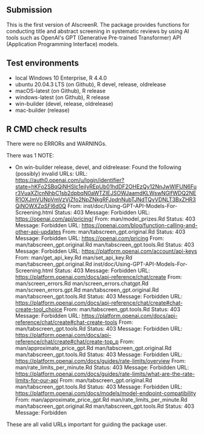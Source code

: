 ## Submission

This is the first version of AIscreenR. The package provides functions for conducting title and abstract
screening in systematic reviews by using AI tools such as OpenAI's GPT (Generative Pre-trained Transformer) API (Application Programming Interface) models.

## Test environments

* local Windows 10 Enterprise, R 4.4.0
* ubuntu 20.04.3 LTS (on Github), R devel, release, oldrelease
* macOS-latest (on Github), R release
* windows-latest (on Github), R release
* win-builder (devel, release, oldrelease)
* mac-builder (release)


## R CMD check results

There were no ERRORs and WARNINGs.

There was 1 NOTE:

 * On win-builder release, devel, and oldrelease:
  Found the following (possibly) invalid URLs:
  URL: https://auth0.openai.com/u/login/identifier?state=hKFo2SBqQjNHSlc1ejIyREpUb01hdDF2OHEzQy12NnJwWlFUN6Fur3VuaXZlcnNhbC1sb2dpbqN0aWTZIEJSOWJaamdKLWswNGlfWDQ2NER1OXJmVUNpVmVzVjZfo2NpZNkgRFJpdnNubTJNdTQyVDNLT3BxZHR3QjNOWXZpSFl6d0Q
    From: inst/doc/Using-GPT-API-Models-For-Screening.html
    Status: 403
    Message: Forbidden
  URL: https://openai.com/api/pricing/
    From: man/model_prizes.Rd
    Status: 403
    Message: Forbidden
  URL: https://openai.com/blog/function-calling-and-other-api-updates
    From: man/tabscreen_gpt.original.Rd
    Status: 403
    Message: Forbidden
  URL: https://openai.com/pricing
    From: man/tabscreen_gpt.original.Rd
          man/tabscreen_gpt.tools.Rd
    Status: 403
    Message: Forbidden
  URL: https://platform.openai.com/account/api-keys
    From: man/get_api_key.Rd
          man/set_api_key.Rd
          man/tabscreen_gpt.original.Rd
          inst/doc/Using-GPT-API-Models-For-Screening.html
    Status: 403
    Message: Forbidden
  URL: https://platform.openai.com/docs/api-reference/chat/create
    From: man/screen_errors.Rd
          man/screen_errors.chatgpt.Rd
          man/screen_errors.gpt.Rd
          man/tabscreen_gpt.original.Rd
          man/tabscreen_gpt.tools.Rd
    Status: 403
    Message: Forbidden
  URL: https://platform.openai.com/docs/api-reference/chat/create#chat-create-tool_choice
    From: man/tabscreen_gpt.tools.Rd
    Status: 403
    Message: Forbidden
  URL: https://platform.openai.com/docs/api-reference/chat/create#chat-create-tools
    From: man/tabscreen_gpt.tools.Rd
    Status: 403
    Message: Forbidden
  URL: https://platform.openai.com/docs/api-reference/chat/create#chat/create-top_p
    From: man/approximate_price_gpt.Rd
          man/tabscreen_gpt.original.Rd
          man/tabscreen_gpt.tools.Rd
    Status: 403
    Message: Forbidden
  URL: https://platform.openai.com/docs/guides/rate-limits/overview
    From: man/rate_limits_per_minute.Rd
    Status: 403
    Message: Forbidden
  URL: https://platform.openai.com/docs/guides/rate-limits/what-are-the-rate-limits-for-our-api
    From: man/tabscreen_gpt.original.Rd
          man/tabscreen_gpt.tools.Rd
    Status: 403
    Message: Forbidden
  URL: https://platform.openai.com/docs/models/model-endpoint-compatibility
    From: man/approximate_price_gpt.Rd
          man/rate_limits_per_minute.Rd
          man/tabscreen_gpt.original.Rd
          man/tabscreen_gpt.tools.Rd
    Status: 403
    Message: Forbidden

These are all valid URLs important for guiding the package user.
